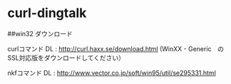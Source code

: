 # curl-dingtalk

##win32
ダウンロード

curlコマンド
DL : http://curl.haxx.se/download.html
(WinXX - Generic　のSSL対応版をダウンロードしてください）

nkfコマンド
DL : http://www.vector.co.jp/soft/win95/util/se295331.html
